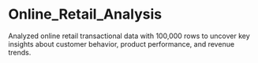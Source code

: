 # Online_Retail_Analysis
Analyzed online retail transactional data with 100,000 rows to uncover key insights about customer behavior, product performance, and revenue trends.
